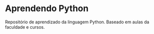 # Aprendendo Python
 Repositório de aprendizado da linguagem Python. Baseado em aulas da faculdade e cursos.
